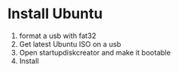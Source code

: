 # Install Ubuntu

1. format a usb with fat32
1. Get latest Ubuntu ISO on a usb
1. Open startupdiskcreator and make it bootable
1. Install
